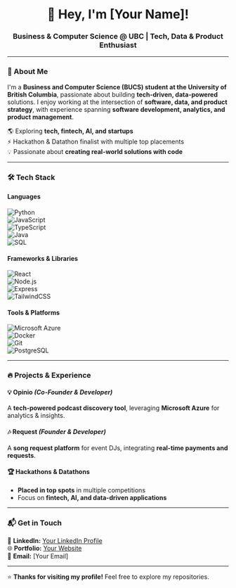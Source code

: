 <h1 align="center">👋 Hey, I'm [Your Name]!</h1>
<h3 align="center">Business & Computer Science @ UBC | Tech, Data & Product Enthusiast</h3>

---

### 🚀 About Me  
I'm a **Business and Computer Science (BUCS) student at the University of British Columbia**, passionate about building **tech-driven, data-powered** solutions. I enjoy working at the intersection of **software, data, and product strategy**, with experience spanning **software development, analytics, and product management**.  

🌎 Exploring **tech, fintech, AI, and startups**  
⚡ Hackathon & Datathon finalist with multiple top placements  
💡 Passionate about **creating real-world solutions with code**  

---

### 🛠️ Tech Stack  
#### **Languages**  
![Python](https://img.shields.io/badge/-Python-3776AB?style=flat&logo=python&logoColor=white)  
![JavaScript](https://img.shields.io/badge/-JavaScript-F7DF1E?style=flat&logo=javascript&logoColor=black)  
![TypeScript](https://img.shields.io/badge/-TypeScript-3178C6?style=flat&logo=typescript&logoColor=white)  
![Java](https://img.shields.io/badge/-Java-007396?style=flat&logo=java&logoColor=white)  
![SQL](https://img.shields.io/badge/-SQL-CC2927?style=flat&logo=microsoft-sql-server&logoColor=white)  

#### **Frameworks & Libraries**  
![React](https://img.shields.io/badge/-React-61DAFB?style=flat&logo=react&logoColor=black)  
![Node.js](https://img.shields.io/badge/-Node.js-339933?style=flat&logo=node.js&logoColor=white)  
![Express](https://img.shields.io/badge/-Express-000000?style=flat&logo=express&logoColor=white)  
![TailwindCSS](https://img.shields.io/badge/-TailwindCSS-38B2AC?style=flat&logo=tailwind-css&logoColor=white)  

#### **Tools & Platforms**  
![Microsoft Azure](https://img.shields.io/badge/-Microsoft_Azure-0078D4?style=flat&logo=microsoft-azure&logoColor=white)  
![Docker](https://img.shields.io/badge/-Docker-2496ED?style=flat&logo=docker&logoColor=white)  
![Git](https://img.shields.io/badge/-Git-F05032?style=flat&logo=git&logoColor=white)  
![PostgreSQL](https://img.shields.io/badge/-PostgreSQL-336791?style=flat&logo=postgresql&logoColor=white)  

---

### 🔥 Projects & Experience  
#### **💡 Opinio** *(Co-Founder & Developer)*  
A **tech-powered podcast discovery tool**, leveraging **Microsoft Azure** for analytics & insights.  

#### **🎶 Request** *(Founder & Developer)*  
A **song request platform** for event DJs, integrating **real-time payments and requests**.  

#### **🏆 Hackathons & Datathons**  
- **Placed in top spots** in multiple competitions  
- Focus on **fintech, AI, and data-driven applications**  

---

### 📬 Get in Touch  
💼 **LinkedIn:** [Your LinkedIn Profile](https://linkedin.com/in/your-profile)  
🌐 **Portfolio:** [Your Website](https://yourwebsite.com)  
📧 **Email:** [Your Email]  

---

⭐ **Thanks for visiting my profile!** Feel free to explore my repositories.  
